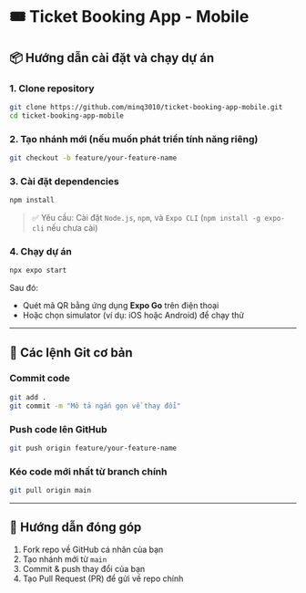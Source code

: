 # 🎟️ Ticket Booking App - Mobile

## 📦 Hướng dẫn cài đặt và chạy dự án

### 1. Clone repository

```bash
git clone https://github.com/minq3010/ticket-booking-app-mobile.git
cd ticket-booking-app-mobile
```

### 2. Tạo nhánh mới (nếu muốn phát triển tính năng riêng)

```bash
git checkout -b feature/your-feature-name
```

### 3. Cài đặt dependencies

```bash
npm install
```

> ✅ Yêu cầu: Cài đặt `Node.js`, `npm`, và `Expo CLI` (`npm install -g expo-cli` nếu chưa cài)

### 4. Chạy dự án

```bash
npx expo start
```

Sau đó:
- Quét mã QR bằng ứng dụng **Expo Go** trên điện thoại
- Hoặc chọn simulator (ví dụ: iOS hoặc Android) để chạy thử

---

## 🔧 Các lệnh Git cơ bản

### Commit code

```bash
git add .
git commit -m "Mô tả ngắn gọn về thay đổi"
```

### Push code lên GitHub

```bash
git push origin feature/your-feature-name
```

### Kéo code mới nhất từ branch chính

```bash
git pull origin main
```

---


## 🤝 Hướng dẫn đóng góp

1. Fork repo về GitHub cá nhân của bạn
2. Tạo nhánh mới từ `main`
3. Commit & push thay đổi của bạn
4. Tạo Pull Request (PR) để gửi về repo chính
